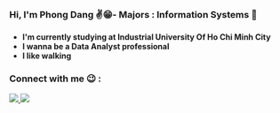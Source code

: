 ### **Hi, I'm Phong Dang ✌😁- Majors : Information Systems 🔄**
- **I'm currently studying at Industrial University Of Ho Chi Minh City**
- **I wanna be a Data Analyst professional**
- **I like walking**

### **Connect with me 😉 :**
<a href="https://facebook.com/phongdz5652/" target="_blank"><img src="https://img.icons8.com/bubbles/50/000000/facebook-new.png"/>
<a href="http://www.linkedin.com/in/phong-dang-a210931b6"><img src="https://img.icons8.com/bubbles/50/000000/linkedin.png"/>



